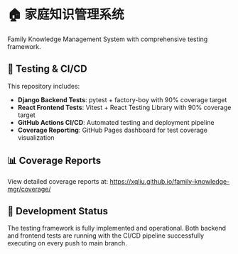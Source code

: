 # 🏠 家庭知识管理系统

Family Knowledge Management System with comprehensive testing framework.

## 🧪 Testing & CI/CD

This repository includes:
- **Django Backend Tests**: pytest + factory-boy with 90% coverage target
- **React Frontend Tests**: Vitest + React Testing Library with 90% coverage target
- **GitHub Actions CI/CD**: Automated testing and deployment pipeline
- **Coverage Reporting**: GitHub Pages dashboard for test coverage visualization

## 📊 Coverage Reports

View detailed coverage reports at: https://xqliu.github.io/family-knowledge-mgr/coverage/

## 🚀 Development Status

The testing framework is fully implemented and operational. Both backend and frontend tests are running with the CI/CD pipeline successfully executing on every push to main branch.